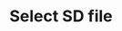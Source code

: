 ---
tag: m0023
codes:
- M23
title: Select SD file
long: 
notes:
- Requires [`SDSUPPORT`](/docs/configuration/configuration.html#sd-card)
parameters:
- tag: filename
  optional: false
  description: The filename of the file to open.
example: 
examples:
- pre: Select a file and start it
  code:
  - M23 /musicg~1/shav~1.gco
  - M24
---